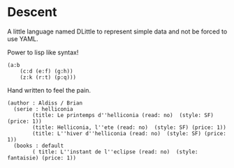 # Descent
A little language named DLittle to represent simple data and not be forced to use YAML.


Power to lisp like syntax!

```
(a:b 
	(c:d (e:f) (g:h))
	(z:k (r:t) (p:q)))
```
Hand written to feel the pain. 

```
(author : Aldiss / Brian 
  (serie : helliconia  
   		(title: Le printemps d''helliconia (read: no)  (style: SF) (price: 1))
  	 	(title: Helliconia, l''ete (read: no)  (style: SF) (price: 1))
 	  	(title: L''hiver d''helliconia (read: no)  (style: SF) (price: 1))
  (books : default
    	( title: L''instant de l''eclipse (read: no)  (style: fantaisie) (price: 1))
 ```     
      
